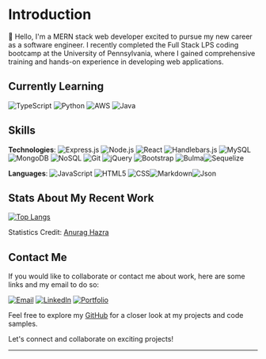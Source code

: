 # Introduction

👋 Hello, I'm a MERN stack web developer excited to pursue my new career as a software engineer. I recently completed the Full Stack LPS coding bootcamp at the University of Pennsylvania, where I gained comprehensive training and hands-on experience in developing web applications.

## Currently Learning
![TypeScript](https://img.shields.io/badge/TypeScript-blue?style=flat&logo=typescript)  ![Python](https://img.shields.io/badge/Python-blue?style=flat&logo=python)  ![AWS](https://img.shields.io/badge/AWS-orange?style=flat&logo=amazon-aws)  ![Java](https://img.shields.io/badge/Java-red?style=flat&logo=java)

## Skills

**Technologies**: ![Express.js](https://img.shields.io/badge/Express.js-black?style=flat&logo=express) ![Node.js](https://img.shields.io/badge/Node.js-green?style=flat&logo=node.js) ![React](https://img.shields.io/badge/React-blue?style=flat&logo=react) ![Handlebars.js](https://img.shields.io/badge/Handlebars.js-orange?style=flat&logo=handlebars.js) ![MySQL](https://img.shields.io/badge/MySQL-blue?style=flat&logo=mysql) ![MongoDB](https://img.shields.io/badge/MongoDB-green?style=flat&logo=mongodb) ![NoSQL](https://img.shields.io/badge/NoSQL-yellow?style=flat&logo=nosql) ![Git](https://img.shields.io/badge/Git-black?style=flat&logo=git) ![jQuery](https://img.shields.io/badge/jQuery-blue?style=flat&logo=jquery) ![Bootstrap](https://img.shields.io/badge/Bootstrap-purple?style=flat&logo=bootstrap) ![Bulma](https://img.shields.io/badge/Bulma-blue?style=flat&logo=bulma)![Sequelize](https://img.shields.io/badge/Sequelize-52B0E7?style=flat&logo=Sequelize&logoColor=white)


**Languages**: ![JavaScript](https://img.shields.io/badge/JavaScript-yellow?style=flat&logo=javascript) ![HTML5](https://img.shields.io/badge/HTML5-orange?style=flat&logo=html5) ![CSS](https://img.shields.io/badge/CSS-blue?style=flat&logo=css3)![Markdown](https://img.shields.io/badge/Markdown-000000?style=flat&logo=markdown&logoColor=white)![Json](https://img.shields.io/badge/json-5E5C5C?style=flat&logo=json&logoColor=white)

## Stats About My Recent Work
<!-- github statistics with icons -->
<!--![My GitHub stats](https://github-readme-stats.vercel.app/api?username=msaylorphila&show_icons=true&icon_color=FDF58D&bg_color=30,F7C749,FA7F60,DF5A77,5F2A67&title_color=fff&text_color=fff&hide_border=true&custom_title=My+Recent+Stats&hide=contribs) -->

<!-- github statistics with top languages -->
[![Top Langs](https://github-readme-stats.vercel.app/api/top-langs/?username=msaylorphila&layout=compact&langs_count=8&bg_color=30,e96443,904e95&title_color=fff&text_color=fff&hide_border=true)](https://github.com/msaylor-phila/github-readme-stats)
<br>

Statistics Credit: <a href='https://github.com/anuraghazra/github-readme-stats'>Anurag Hazra</a>
## Contact Me 

If you would like to collaborate or contact me about work, here are some links and my email to do so:

[![Email](https://img.shields.io/badge/Email-red?style=flat&logo=gmail)](mailto:saylor.margaret@gmail.com)
[![LinkedIn](https://img.shields.io/badge/LinkedIn-blue?style=flat&logo=linkedin)](https://www.linkedin.com/in/margaret-saylor/)
[![Portfolio](https://img.shields.io/badge/Portfolio-green?style=flat&logo=github)](https://msaylorphila.github.io/portfolioreact/)

Feel free to explore my [GitHub](https://github.com/msaylorphila) for a closer look at my projects and code samples.

Let's connect and collaborate on exciting projects!



---
<!--
**msaylorphila/msaylorphila** is a ✨ _special_ ✨ repository because its `README.md` (this file) appears on your GitHub profile.

Here are some ideas to get you started:

- 🔭 I’m currently working on ...
- 🌱 I’m currently learning ...
- 👯 I’m looking to collaborate on ...
- 🤔 I’m looking for help with ...
- 💬 Ask me about ...
- 📫 How to reach me: ...
- 😄 Pronouns: ...
- ⚡ Fun fact: ...
-->
